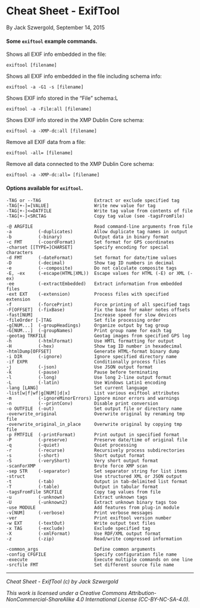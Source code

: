 # Cheat Sheet - ExifTool

By Jack Szwergold, September 14, 2015

#### Some `exiftool` example commands.

Shows all EXIF info embedded in the file:

    exiftool [filename]

Shows all EXIF info embedded in the file including schema info:

    exiftool -a -G1 -s [filename]

Shows EXIF info stored in the “File” schema:L

    exiftool -a -File:all [filename]

Shows EXIF info stored in the XMP Dublin Core schema:

    exiftool -a -XMP-dc:all [filename]

Remove all EXIF data from a file:

    exiftool -all= [filename]

Remove all data connected to the XMP Dublin Core schema:

    exiftool -a -XMP-dc:all= [filename]

#### Options available for `exiftool`.

	-TAG or --TAG                    Extract or exclude specified tag 
	-TAG[+-]=[VALUE]                 Write new value for tag 
	-TAG[+-]<=DATFILE                Write tag value from contents of file 
	-TAG[+-]<SRCTAG                  Copy tag value (see -tagsFromFile) 
	
	-@ ARGFILE                       Read command-line arguments from file 
	-a          (-duplicates)        Allow duplicate tag names in output 
	-b          (-binary)            Output data in binary format 
	-c FMT      (-coordFormat)       Set format for GPS coordinates 
	-charset [[TYPE=]CHARSET]        Specify encoding for special characters 
	-d FMT      (-dateFormat)        Set format for date/time values 
	-D          (-decimal)           Show tag ID numbers in decimal 
	-e          (--composite)        Do not calculate composite tags 
	-E, -ex     (-escape(HTML|XML))  Escape values for HTML (-E) or XML (-ex) 
	-ee         (-extractEmbedded)   Extract information from embedded files 
	-ext EXT    (-extension)         Process files with specified extension 
	-f          (-forcePrint)        Force printing of all specified tags 
	-F[OFFSET]  (-fixBase)           Fix the base for maker notes offsets 
	-fast[NUM]                       Increase speed for slow devices 
	-fileOrder [-]TAG                Set file processing order 
	-g[NUM...]  (-groupHeadings)     Organize output by tag group 
	-G[NUM...]  (-groupNames)        Print group name for each tag 
	-geotag TRKFILE                  Geotag images from specified GPS log 
	-h          (-htmlFormat)        Use HMTL formatting for output 
	-H          (-hex)               Show tag ID number in hexadecimal 
	-htmlDump[OFFSET]                Generate HTML-format binary dump 
	-i DIR      (-ignore)            Ignore specified directory name 
	-if EXPR                         Conditionally process files 
	-j          (-json)              Use JSON output format 
	-k          (-pause)             Pause before terminating 
	-l          (-long)              Use long 2-line output format 
	-L          (-latin)             Use Windows Latin1 encoding 
	-lang [LANG]                     Set current language 
	-list[w|f|wf|g[NUM]|d|x]         List various exiftool attributes 
	-m          (-ignoreMinorErrors) Ignore minor errors and warnings 
	-n          (--printConv)        Disable print conversion 
	-o OUTFILE  (-out)               Set output file or directory name 
	-overwrite_original              Overwrite original by renaming tmp file 
	-overwrite_original_in_place     Overwrite original by copying tmp file 
	-p FMTFILE  (-printFormat)       Print output in specified format 
	-P          (-preserve)          Preserve date/time of original file 
	-q          (-quiet)             Quiet processing 
	-r          (-recurse)           Recursively process subdirectories 
	-s          (-short)             Short output format 
	-S          (-veryShort)         Very short output format 
	-scanForXMP                      Brute force XMP scan 
	-sep STR    (-separator)         Set separator string for list items 
	-struct                          Use structured XML or JSON output 
	-t          (-tab)               Output in tab-delimited list format 
	-T          (-table)             Output in tabular format 
	-tagsFromFile SRCFILE            Copy tag values from file 
	-u          (-unknown)           Extract unknown tags 
	-U          (-unknown2)          Extract unknown binary tags too 
	-use MODULE                      Add features from plug-in module 
	-v[NUM]     (-verbose)           Print verbose messages 
	-ver                             Print exiftool version number 
	-w EXT      (-textOut)           Write output text files 
	-x TAG      (-exclude)           Exclude specified tag 
	-X          (-xmlFormat)         Use RDF/XML output format 
	-z          (-zip)               Read/write compressed information 
	
	-common_args                     Define common arguments 
	-config CFGFILE                  Specify configuration file name 
	-execute                         Execute multiple commands on one line 
	-srcfile FMT                     Set different source file name

***

*Cheat Sheet - ExifTool (c) by Jack Szwergold*

*This work is licensed under a Creative Commons Attribution-NonCommercial-ShareAlike 4.0 International License (CC-BY-NC-SA-4.0).*